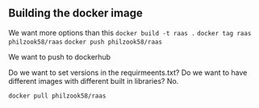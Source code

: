 ## Building the docker image

We want more options than this
`docker build -t raas .`
`docker tag raas philzook58/raas`
`docker push philzook58/raas`

We want to push to dockerhub

Do we want to set versions in the requirmeents.txt?
Do we want to have different images with different built in libraries? No.


`docker pull philzook58/raas`
